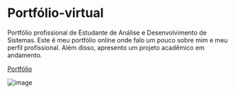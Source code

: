 # Portfólio-virtual
Portfólio profissional de Estudante de Análise e Desenvolvimento de Sistemas.
Este é meu portfólio online onde falo um pouco sobre mim e meu perfil profissional. Além disso, apresento um projeto acadêmico em andamento.

[Portfólio](https://portfolio-beatriz-goncalves.netlify.app/)

![image](https://github.com/user-attachments/assets/728f17a3-916c-4b30-94cc-355280a8b4bf)
